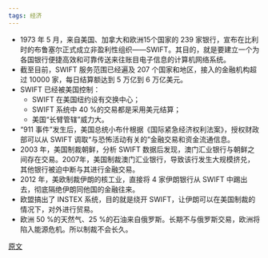 ```yaml
---
tags: 经济
---
```


* 1973 年 5 月，来自美国、加拿大和欧洲15个国家的 239 家银行，宣布在<hu>比利时</hu>的<hu>布鲁塞尔</hu>正式成立非盈利性组织——SWIFT。其目的，就是要建立一个为各国银行便捷高效和可靠传送来往账目电子信息的计算机网络系统。
* 截至目前，SWIFT 服务范围已经遍及 207 个国家和地区，接入的金融机构超过 10000 家，每日结算额达到<hu> 5 万亿到 6 万亿美元</hu>。
* SWIFT 已经被美国控制：
  * SWIFT 在美国纽约设有交换中心；
  * SWIFT 系统中 40 %的交易都是采用美元结算；
  * 美国“长臂管辖”威力大。
* “911 事件”发生后，美国总统小布什根据<hu>《国际紧急经济权利法案》</hu>，授权财政部可以从 SWIFT 调取“与恐怖活动有关的”金融交易和资金流通信息。
* 2003 年，美国制裁朝鲜，分析 SWIFT 数据后发现，<hu>澳门汇业银行</hu>与朝鲜之间存在交易。2007年，美国制裁澳门汇业银行，导致该行发生大规模挤兑，其他银行被迫中断与其进行金融交易。
* 2012 年，美欧制裁<hu>伊朗</hu>的核工业，直接将 4 家伊朗银行从 SWIFT 中踢出去，彻底隔绝伊朗同他国的金融往来。
* 欧盟搞出了 <hu>INSTEX</hu> 系统，目的就是绕开 SWIFT，让伊朗可以在美国制裁的情况下，对外进行贸易。
* 欧洲 50 %的天然气、25 %的石油来自俄罗斯。长期不与俄罗斯交易，欧洲将陷入能源危机。所以制裁不会长久。

[原文](https://mp.weixin.qq.com/s/6z4a6FK9xZ-G5CDcf73AMg)
